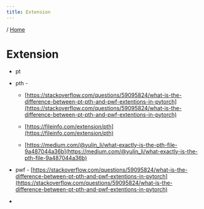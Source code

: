 ```yaml
---
title: Extension
---
```


/ [Home](index.md)

# Extension


- pt

- pth - 
  - [https://stackoverflow.com/questions/59095824/what-is-the-difference-between-pt-pth-and-pwf-extentions-in-pytorch](https://stackoverflow.com/questions/59095824/what-is-the-difference-between-pt-pth-and-pwf-extentions-in-pytorch)

  - [https://fileinfo.com/extension/pth](https://fileinfo.com/extension/pth)

  - [https://medium.com/@yulin_li/what-exactly-is-the-pth-file-9a487044a36b](https://medium.com/@yulin_li/what-exactly-is-the-pth-file-9a487044a36b)

- pwf -
  [https://stackoverflow.com/questions/59095824/what-is-the-difference-between-pt-pth-and-pwf-extentions-in-pytorch](https://stackoverflow.com/questions/59095824/what-is-the-difference-between-pt-pth-and-pwf-extentions-in-pytorch)

- 
